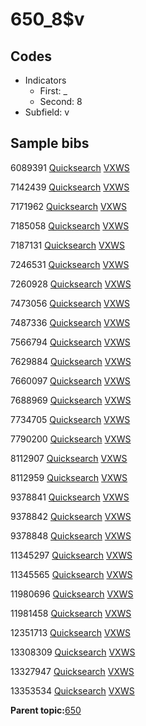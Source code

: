# 650\_8$v

## Codes

-   Indicators
    -   First: \_
    -   Second: 8
-   Subfield: v

## Sample bibs

6089391 [Quicksearch](https://search.library.yale.edu/catalog/6089391) [VXWS](http://prodorbis.library.yale.edu:7014/vxws/GetHoldingsService?bibId=6089391)

7142439 [Quicksearch](https://search.library.yale.edu/catalog/7142439) [VXWS](http://prodorbis.library.yale.edu:7014/vxws/GetHoldingsService?bibId=7142439)

7171962 [Quicksearch](https://search.library.yale.edu/catalog/7171962) [VXWS](http://prodorbis.library.yale.edu:7014/vxws/GetHoldingsService?bibId=7171962)

7185058 [Quicksearch](https://search.library.yale.edu/catalog/7185058) [VXWS](http://prodorbis.library.yale.edu:7014/vxws/GetHoldingsService?bibId=7185058)

7187131 [Quicksearch](https://search.library.yale.edu/catalog/7187131) [VXWS](http://prodorbis.library.yale.edu:7014/vxws/GetHoldingsService?bibId=7187131)

7246531 [Quicksearch](https://search.library.yale.edu/catalog/7246531) [VXWS](http://prodorbis.library.yale.edu:7014/vxws/GetHoldingsService?bibId=7246531)

7260928 [Quicksearch](https://search.library.yale.edu/catalog/7260928) [VXWS](http://prodorbis.library.yale.edu:7014/vxws/GetHoldingsService?bibId=7260928)

7473056 [Quicksearch](https://search.library.yale.edu/catalog/7473056) [VXWS](http://prodorbis.library.yale.edu:7014/vxws/GetHoldingsService?bibId=7473056)

7487336 [Quicksearch](https://search.library.yale.edu/catalog/7487336) [VXWS](http://prodorbis.library.yale.edu:7014/vxws/GetHoldingsService?bibId=7487336)

7566794 [Quicksearch](https://search.library.yale.edu/catalog/7566794) [VXWS](http://prodorbis.library.yale.edu:7014/vxws/GetHoldingsService?bibId=7566794)

7629884 [Quicksearch](https://search.library.yale.edu/catalog/7629884) [VXWS](http://prodorbis.library.yale.edu:7014/vxws/GetHoldingsService?bibId=7629884)

7660097 [Quicksearch](https://search.library.yale.edu/catalog/7660097) [VXWS](http://prodorbis.library.yale.edu:7014/vxws/GetHoldingsService?bibId=7660097)

7688969 [Quicksearch](https://search.library.yale.edu/catalog/7688969) [VXWS](http://prodorbis.library.yale.edu:7014/vxws/GetHoldingsService?bibId=7688969)

7734705 [Quicksearch](https://search.library.yale.edu/catalog/7734705) [VXWS](http://prodorbis.library.yale.edu:7014/vxws/GetHoldingsService?bibId=7734705)

7790200 [Quicksearch](https://search.library.yale.edu/catalog/7790200) [VXWS](http://prodorbis.library.yale.edu:7014/vxws/GetHoldingsService?bibId=7790200)

8112907 [Quicksearch](https://search.library.yale.edu/catalog/8112907) [VXWS](http://prodorbis.library.yale.edu:7014/vxws/GetHoldingsService?bibId=8112907)

8112959 [Quicksearch](https://search.library.yale.edu/catalog/8112959) [VXWS](http://prodorbis.library.yale.edu:7014/vxws/GetHoldingsService?bibId=8112959)

9378841 [Quicksearch](https://search.library.yale.edu/catalog/9378841) [VXWS](http://prodorbis.library.yale.edu:7014/vxws/GetHoldingsService?bibId=9378841)

9378842 [Quicksearch](https://search.library.yale.edu/catalog/9378842) [VXWS](http://prodorbis.library.yale.edu:7014/vxws/GetHoldingsService?bibId=9378842)

9378848 [Quicksearch](https://search.library.yale.edu/catalog/9378848) [VXWS](http://prodorbis.library.yale.edu:7014/vxws/GetHoldingsService?bibId=9378848)

11345297 [Quicksearch](https://search.library.yale.edu/catalog/11345297) [VXWS](http://prodorbis.library.yale.edu:7014/vxws/GetHoldingsService?bibId=11345297)

11345565 [Quicksearch](https://search.library.yale.edu/catalog/11345565) [VXWS](http://prodorbis.library.yale.edu:7014/vxws/GetHoldingsService?bibId=11345565)

11980696 [Quicksearch](https://search.library.yale.edu/catalog/11980696) [VXWS](http://prodorbis.library.yale.edu:7014/vxws/GetHoldingsService?bibId=11980696)

11981458 [Quicksearch](https://search.library.yale.edu/catalog/11981458) [VXWS](http://prodorbis.library.yale.edu:7014/vxws/GetHoldingsService?bibId=11981458)

12351713 [Quicksearch](https://search.library.yale.edu/catalog/12351713) [VXWS](http://prodorbis.library.yale.edu:7014/vxws/GetHoldingsService?bibId=12351713)

13308309 [Quicksearch](https://search.library.yale.edu/catalog/13308309) [VXWS](http://prodorbis.library.yale.edu:7014/vxws/GetHoldingsService?bibId=13308309)

13327947 [Quicksearch](https://search.library.yale.edu/catalog/13327947) [VXWS](http://prodorbis.library.yale.edu:7014/vxws/GetHoldingsService?bibId=13327947)

13353534 [Quicksearch](https://search.library.yale.edu/catalog/13353534) [VXWS](http://prodorbis.library.yale.edu:7014/vxws/GetHoldingsService?bibId=13353534)

**Parent topic:**[650](../../tags/650/650.md)


